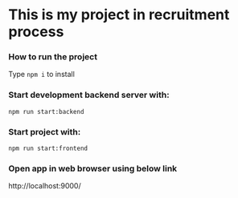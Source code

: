 # This is my project in recruitment process

### How to run the project

Type `npm i` to install 

### Start development backend server with:

`npm run start:backend`

### Start project with:

`npm run start:frontend`

### Open app in web browser using below link

http://localhost:9000/
